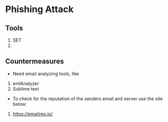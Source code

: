 # Phishing Attack

## Tools
1. SET
2.

## Countermeasures
- Need email analyzing tools, like
1. emlAnalyzer
2. Sublime text
- To check for the reputation of the senders email and server use the site below:
 1. https://emailrep.io/

 